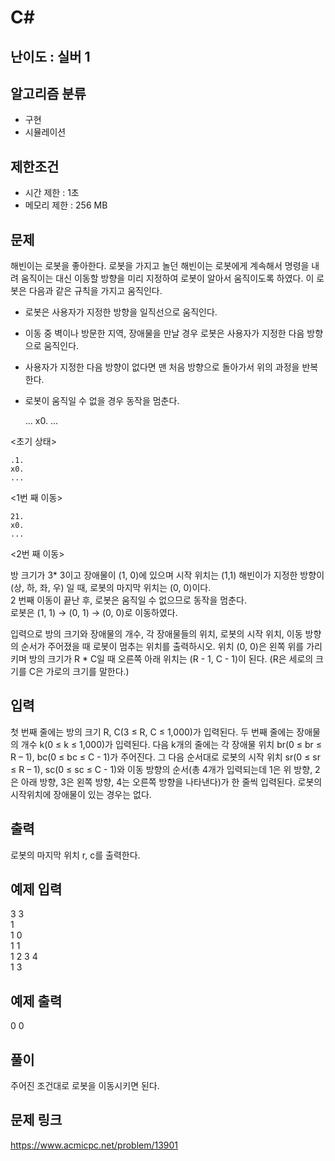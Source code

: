 # C#

## 난이도 : 실버 1

## 알고리즘 분류
  - 구현
  - 시뮬레이션

## 제한조건
  - 시간 제한 : 1초
  - 메모리 제한 : 256 MB

## 문제
해빈이는 로봇을 좋아한다. 로봇을 가지고 놀던 해빈이는 로봇에게 계속해서 명령을 내려 움직이는 대신 이동할 방향을 미리 지정하여 로봇이 알아서 움직이도록 하였다.  이 로봇은 다음과 같은 규칙을 가지고 움직인다.<br/>

  - 로봇은 사용자가 지정한 방향을 일직선으로 움직인다.
  - 이동 중 벽이나 방문한 지역, 장애물을 만날 경우 로봇은 사용자가 지정한 다음 방향으로 움직인다.
  - 사용자가 지정한 다음 방향이 없다면 맨 처음 방향으로 돌아가서 위의 과정을 반복한다.
  - 로봇이 움직일 수 없을 경우 동작을 멈춘다. 


	...
	x0.
	...

<초기 상태>


	.1.
	x0.
	...

<1번 째 이동>


	21.
	x0.
	...

<2번 째 이동>

방 크기가 3* 3이고 장애물이 (1, 0)에 있으며 시작 위치는 (1,1) 해빈이가 지정한 방향이 (상, 하, 좌, 우) 일 때, 로봇의 마지막 위치는 (0, 0)이다.<br/>
2 번째 이동이 끝난 후, 로봇은 움직일 수 없으므로 동작을 멈춘다.<br/>
로봇은 (1, 1) → (0, 1) → (0, 0)로 이동하였다.<br/>

입력으로 방의 크기와 장애물의 개수, 각 장애물들의 위치, 로봇의 시작 위치, 이동 방향의 순서가 주어졌을 때 로봇이 멈추는 위치를 출력하시오. 위치 (0, 0)은 왼쪽 위를 가리키며 방의 크기가 R * C일 때 오른쪽 아래 위치는 (R - 1, C - 1)이 된다. (R은 세로의 크기를 C은 가로의 크기를 말한다.)<br/>


## 입력
첫 번째 줄에는 방의 크기 R, C(3 ≤ R, C ≤ 1,000)가 입력된다. 두 번째 줄에는 장애물의 개수 k(0 ≤ k ≤ 1,000)가 입력된다. 다음 k개의 줄에는 각 장애물 위치 br(0 ≤ br ≤ R – 1), bc(0 ≤ bc ≤ C - 1)가 주어진다. 그 다음 순서대로 로봇의 시작 위치 sr(0 ≤ sr ≤ R – 1), sc(0 ≤ sc ≤ C - 1)와 이동 방향의 순서(총 4개가 입력되는데 1은 위 방향, 2은 아래 방향, 3은 왼쪽 방향, 4는 오른쪽 방향을 나타낸다)가 한 줄씩 입력된다. 로봇의 시작위치에 장애물이 있는 경우는 없다.<br/>


## 출력
로봇의 마지막 위치 r, c를 출력한다.<br/>


## 예제 입력
3 3<br/>
1<br/>
1 0<br/>
1 1<br/>
1 2 3 4<br/>
1 3<br/>


## 예제 출력
0 0<br/>


## 풀이
주어진 조건대로 로봇을 이동시키면 된다.<br/>


## 문제 링크
https://www.acmicpc.net/problem/13901